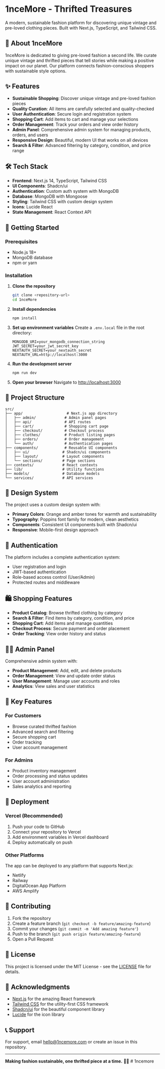 # 1nceMore - Thrifted Treasures

A modern, sustainable fashion platform for discovering unique vintage and pre-loved clothing pieces. Built with Next.js, TypeScript, and Tailwind CSS.

## 🌱 About 1nceMore

1nceMore is dedicated to giving pre-loved fashion a second life. We curate unique vintage and thrifted pieces that tell stories while making a positive impact on our planet. Our platform connects fashion-conscious shoppers with sustainable style options.

## ✨ Features

- **Sustainable Shopping**: Discover unique vintage and pre-loved fashion pieces
- **Quality Curation**: All items are carefully selected and quality-checked
- **User Authentication**: Secure login and registration system
- **Shopping Cart**: Add items to cart and manage your selections
- **Order Management**: Track your orders and view order history
- **Admin Panel**: Comprehensive admin system for managing products, orders, and users
- **Responsive Design**: Beautiful, modern UI that works on all devices
- **Search & Filter**: Advanced filtering by category, condition, and price range

## 🛠️ Tech Stack

- **Frontend**: Next.js 14, TypeScript, Tailwind CSS
- **UI Components**: Shadcn/ui
- **Authentication**: Custom auth system with MongoDB
- **Database**: MongoDB with Mongoose
- **Styling**: Tailwind CSS with custom design system
- **Icons**: Lucide React
- **State Management**: React Context API

## 🚀 Getting Started

### Prerequisites

- Node.js 18+ 
- MongoDB database
- npm or yarn

### Installation

1. **Clone the repository**
   ```bash
   git clone <repository-url>
   cd 1nceMore
   ```

2. **Install dependencies**
   ```bash
   npm install
   ```

3. **Set up environment variables**
   Create a `.env.local` file in the root directory:
   ```env
   MONGODB_URI=your_mongodb_connection_string
   JWT_SECRET=your_jwt_secret_key
   NEXTAUTH_SECRET=your_nextauth_secret
   NEXTAUTH_URL=http://localhost:3000
   ```

4. **Run the development server**
   ```bash
   npm run dev
   ```

5. **Open your browser**
   Navigate to [http://localhost:3000](http://localhost:3000)

## 📁 Project Structure

```
src/
├── app/                    # Next.js app directory
│   ├── admin/             # Admin panel pages
│   ├── api/               # API routes
│   ├── cart/              # Shopping cart page
│   ├── checkout/          # Checkout process
│   ├── clothes/           # Product listing pages
│   ├── orders/            # Order management
│   └── auth/              # Authentication pages
├── components/            # Reusable UI components
│   ├── ui/               # Shadcn/ui components
│   ├── layout/           # Layout components
│   └── sections/         # Page sections
├── contexts/             # React contexts
├── lib/                  # Utility functions
├── models/               # Database models
└── services/             # API services
```

## 🎨 Design System

The project uses a custom design system with:
- **Primary Colors**: Orange and amber tones for warmth and sustainability
- **Typography**: Poppins font family for modern, clean aesthetics
- **Components**: Consistent UI components built with Shadcn/ui
- **Responsive**: Mobile-first design approach

## 🔐 Authentication

The platform includes a complete authentication system:
- User registration and login
- JWT-based authentication
- Role-based access control (User/Admin)
- Protected routes and middleware

## 🛍️ Shopping Features

- **Product Catalog**: Browse thrifted clothing by category
- **Search & Filter**: Find items by category, condition, and price
- **Shopping Cart**: Add items and manage quantities
- **Checkout Process**: Secure payment and order placement
- **Order Tracking**: View order history and status

## 👨‍💼 Admin Panel

Comprehensive admin system with:
- **Product Management**: Add, edit, and delete products
- **Order Management**: View and update order status
- **User Management**: Manage user accounts and roles
- **Analytics**: View sales and user statistics

## 🌟 Key Features

### For Customers
- Browse curated thrifted fashion
- Advanced search and filtering
- Secure shopping cart
- Order tracking
- User account management

### For Admins
- Product inventory management
- Order processing and status updates
- User account administration
- Sales analytics and reporting

## 🚀 Deployment

### Vercel (Recommended)

1. Push your code to GitHub
2. Connect your repository to Vercel
3. Add environment variables in Vercel dashboard
4. Deploy automatically on push

### Other Platforms

The app can be deployed to any platform that supports Next.js:
- Netlify
- Railway
- DigitalOcean App Platform
- AWS Amplify

## 🤝 Contributing

1. Fork the repository
2. Create a feature branch (`git checkout -b feature/amazing-feature`)
3. Commit your changes (`git commit -m 'Add amazing feature'`)
4. Push to the branch (`git push origin feature/amazing-feature`)
5. Open a Pull Request

## 📝 License

This project is licensed under the MIT License - see the [LICENSE](LICENSE) file for details.

## 🙏 Acknowledgments

- [Next.js](https://nextjs.org/) for the amazing React framework
- [Tailwind CSS](https://tailwindcss.com/) for the utility-first CSS framework
- [Shadcn/ui](https://ui.shadcn.com/) for the beautiful component library
- [Lucide](https://lucide.dev/) for the icon library

## 📞 Support

For support, email hello@1ncemore.com or create an issue in this repository.

---

**Making fashion sustainable, one thrifted piece at a time.** 🌱✨
#   1 n c e m o r e 
 
 